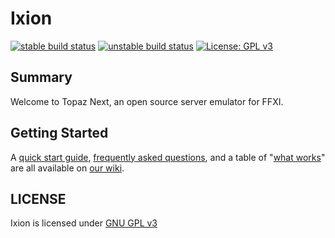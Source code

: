 # Ixion
[![stable build status](https://gitlab.com/ixion-development/ixion/badges/stable/pipeline.svg?key_text=stable)](https://gitlab.com/ixion-development/ixion/commits/stable)
[![unstable build status](https://gitlab.com/ixion-development/ixion/badges/unstable/pipeline.svg?key_text=unstable)](https://gitlab.com/ixion-development/ixion/commits/unstable)
[![License: GPL v3](https://img.shields.io/badge/License-GPLv3-blue.svg)](https://www.gnu.org/licenses/gpl-3.0)

## Summary
Welcome to Topaz Next, an open source server emulator for FFXI.

## Getting Started
A [quick start guide](https://gitlab.com/ixion-development/ixion/wikis/Quick-Start-Guide), [frequently asked questions](https://gitlab.com/ixion-development/ixion/-/wikis/Frequently-Asked-Questions), and a table of "[what works](https://gitlab.com/ixion-development/ixion/-/wikis/What-Works)" are all available on [our wiki](https://gitlab.com/ixion-development/ixion/wikis/home).

## LICENSE
Ixion is licensed under [GNU GPL v3](https://gitlab.com/ixion-development/ixion/blob/stable/LICENSE)
